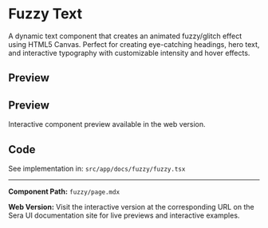 # Fuzzy Text 

A dynamic text component that creates an animated fuzzy/glitch effect using HTML5 Canvas. Perfect for creating eye-catching headings, hero text, and interactive typography with customizable intensity and hover effects.

## Preview

## Preview

Interactive component preview available in the web version.

## Code

See implementation in: `src/app/docs/fuzzy/fuzzy.tsx`

---

**Component Path:** `fuzzy/page.mdx`

**Web Version:** Visit the interactive version at the corresponding URL on the Sera UI documentation site for live previews and interactive examples.
